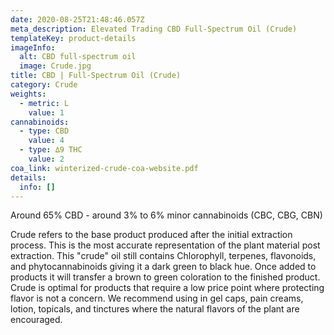 ```yaml
---
date: 2020-08-25T21:48:46.057Z
meta_description: Elevated Trading CBD Full-Spectrum Oil (Crude)
templateKey: product-details
imageInfo:
  alt: CBD full-spectrum oil
  image: Crude.jpg
title: CBD | Full-Spectrum Oil (Crude)
category: Crude
weights:
  - metric: L
    value: 1
cannabinoids:
  - type: CBD
    value: 4
  - type: ∆9 THC
    value: 2
coa_link: winterized-crude-coa-website.pdf
details:
  info: []
---
```


Around 65% CBD - around 3% to 6% minor cannabinoids (CBC, CBG, CBN)

Crude refers to the base product produced after the initial extraction process. This is the most accurate representation of the plant material post extraction. This "crude" oil still contains Chlorophyll, terpenes, flavonoids, and phytocannabinoids giving it a dark green to black hue. Once added to products it will transfer a brown to green coloration to the finished product. Crude is optimal for products that require a low price point where protecting flavor is not a concern. We recommend using in gel caps, pain creams, lotion, topicals, and tinctures where the natural flavors of the plant are encouraged.
